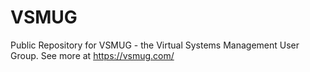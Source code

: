 # VSMUG
 Public Repository for VSMUG - the Virtual Systems Management User Group. See more at https://vsmug.com/

